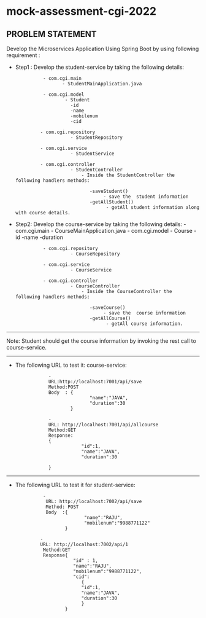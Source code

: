 # mock-assessment-cgi-2022

## PROBLEM STATEMENT

Develop the Microservices Application Using Spring Boot by using following requirement : 

  - Step1 : Develop the student-service by taking the following details:

                  - com.cgi.main
                         - StudentMainApplication.java
                  
                  - com.cgi.model
                          - Student
                            -id
                            -name
                            -mobilenum
                            -cid
                 
                 - com.cgi.repository
                            - StudentRepository
                 
                 - com.cgi.service
                            - StudentService
                 
                 - com.cgi.controller
                            - StudentController
                                - Inside the StudentController the  following handlers methods:
                                   
                                   -saveStudent()
                                        - save the  student information
                                   -getAllStudent()
                                         - getAll student information along with course details.
  
  - Step2:  Develop the course-service by taking the following details:
                            - com.cgi.main
                                    - CourseMainApplication.java
                  - com.cgi.model
                          - Course
                            -id
                            -name
                            -duration
  
                  - com.cgi.repository
                            - CourseRepository
                  
                  - com.cgi.service
                            - CourseService
                  
                  - com.cgi.controller
                            - CourseController
                                - Inside the CourseController the  following handlers methods:
                                   
                                   -saveCourse()
                                        - save the  course information
                                   -getAllCourse()
                                         - getAll course information.
 ----------------------------------------------------------------------------------------------------------------------------------
 
 Note: Student  should  get the course  information by  invoking the rest call to course-service.
 
 ---------------------------------------------------------------------------------------------------------------------------
 
 
   - The  following URL to test it:
             course-service:
                     
                     -
                     URL:http://localhost:7001/api/save
                     Method:POST
                     Body  : {
                                    "name":"JAVA",
                                    "duration":30
                             }
                             
                     -
                     URL: http://localhost:7001/api/allcourse
                     Method:GET
                     Response:
                     {
                                 "id":1,
                                 "name":"JAVA",
                                 "duration":30
                     
                     }
                     
   -------------------------------------------------------------------------------------------------------------------
   
   - The following URL to test it for student-service:
   
                   -
                    URL: http://localhost:7002/api/save
                    Method: POST
                    Body  :{
                                  "name":"RAJU",
                                  "mobilenum":"9988771122"
                           }
                   
                  - 
                  URL: http://localhost:7002/api/1
                   Method:GET
                   Response{
                              "id" : 1,
                              "name":"RAJU",
                              "mobilenum":"9988771122",
                              "cid":
                                 {
                                 "id":1,
                                 "name":"JAVA",
                                 "duration":30
                                 }
                           }
